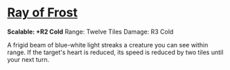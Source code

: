 # [Ray of Frost](Player's%20Handbook/Spells/Primary/Ray%20of%20Frost.md)
**Scalable: +R2 Cold**
Range: Twelve Tiles
Damage: R3 Cold

A frigid beam of blue-white light streaks a creature you can see within range. If the target's heart is reduced, its speed is reduced by two tiles until your next turn.